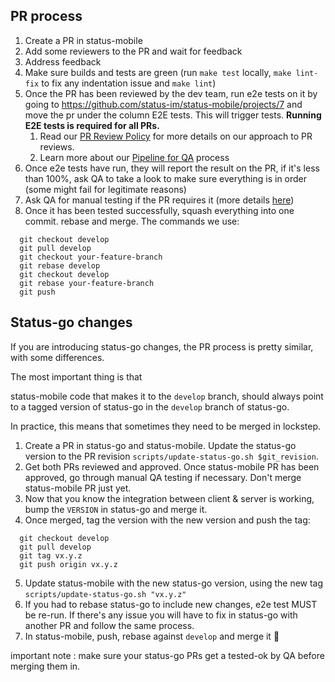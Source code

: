 ## PR process

1) Create a PR in status-mobile
2) Add some reviewers to the PR and wait for feedback
3) Address feedback
4) Make sure builds and tests are green (run `make test` locally, `make lint-fix` to fix any indentation issue and `make lint`)
5) Once the PR has been reviewed by the dev team, run e2e tests on it by going to https://github.com/status-im/status-mobile/projects/7 and move the pr under the column E2E tests. This will trigger tests. **Running E2E tests is required for all PRs.**
   1) Read our [PR Review Policy](pr-review-policy.md) for more details on our approach to PR reviews.
   2) Learn more about our [Pipeline for QA](pipeline_process.md) process
6) Once e2e tests have run, they will report the result on the PR, if it's less than 100%, ask QA to take a look to make sure everything is in order (some might fail for legitimate reasons)
7) Ask QA for manual testing if the PR requires it (more details [here](pipeline_process.md))
8) Once it has been tested successfully, squash everything into one commit. rebase and merge. The commands we use:
```
  git checkout develop
  git pull develop
  git checkout your-feature-branch
  git rebase develop
  git checkout develop
  git rebase your-feature-branch
  git push
```


## Status-go changes

If you are introducing status-go changes, the PR process is pretty similar, with some differences.

The most important thing is that

status-mobile code that makes it to the `develop` branch, should always point to a tagged version of status-go in the `develop` branch of status-go.

In practice, this means that sometimes they need to be merged in lockstep.
1) Create a PR in status-go and status-mobile. Update the status-go version to the PR revision `scripts/update-status-go.sh $git_revision`.
2) Get both PRs reviewed and approved. Once status-mobile PR has been approved, go through manual QA testing if necessary. Don't merge status-mobile PR just yet.
3) Now that you know the integration between client & server is working, bump the `VERSION` in status-go and merge it.
4) Once merged, tag the version with the new version and push the tag:
```
  git checkout develop
  git pull develop
  git tag vx.y.z
  git push origin vx.y.z
```
5) Update status-mobile with the new status-go version, using the new tag `scripts/update-status-go.sh "vx.y.z"`
6) If you had to rebase status-go to include new changes, e2e test MUST be re-run. If there's any issue you will
   have to fix in status-go with another PR and follow the same process.
7) In status-mobile, push, rebase against `develop` and merge it 🚀


important note : make sure your status-go PRs get a tested-ok by QA before merging them in. 

